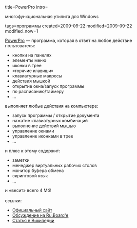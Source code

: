 title=PowerPro
intro=<p>многофункциональная утилита для Windows</p>
tags=программы
created=2009-09-22
modified=2009-09-22
modified_now=1

<div>
<a href="http://powerpro.webeddie.com/">PowerPro</a> — программа, которая в ответ на любое действие пользователя:
<ul>
<li> кнопки на панелях
</li><li> элементы меню
</li><li> иконки в трее
</li><li> «горячие клавиши»
</li><li> клавиатурные макросы
</li><li> действия мышкой
</li><li> открытие окна/запуск программы
</li><li> по расписанию/таймеру
</li><li> ...
</li></ul>
выполняет любые действия на компьютере:
<ul>
<li> запуск программы / открытие документа
</li><li> нажатие клавиатурных комбинаций
</li><li> выполнение действий мышью
</li><li> управление окнами
</li><li> управление иконками в трее
</li><li> ...
</li></ul>
и плюс к этому содержит:
<ul>
<li> заметки
</li><li> менеджер виртуальных рабочих столов
</li><li> монитор буфера обмена
</li><li> скриптовой язык
</li><li> ...
</li></ul>
и «весит» всего 4 Мб!
<br><br>
ссылки:
<ul>
<li> <a href="http://powerpro.webeddie.com">Официальный сайт</a>
</li><li> <a href="http://forum.ru-board.com/topic.cgi?forum=5&amp;topic=3918">Обсуждение на Ru.Board'е</a>
</li><li> <a href="http://ru.wikipedia.org/wiki/PowerPro">Статья в Википедии</a>
</li></ul>
</div>
